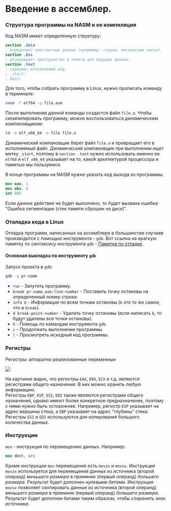 # Введение в ассемблер.
### Структура программы на NASM и ее компиляция
Код NASM имеет определенную структуру:
```nasm
section .data
; определяет константные данные (например: строки, магические числа).
section .bss
; резервирует пространство в памяти для будущих данных.
section .text
; содержит исполняемый код.
; _start:
; main:
```
Для того, чтобы собрать программу в Linux, нужно прописать команду в терминале:
```bash
nasm -f elf64 -g file.asm
```
После выполнения данной команды создастся файл `file.o`. Чтобы скомпилировать программу, можно воспользоваться *динамическим компановщиком*:
```bash
ld -m elf_x86_64 -o file file.o
```
Динамический компановщик берет файл `file.o` и превращает его в исполняемый файл. Динамический компановщик при выполнении ищет метку `_start`,
поэтому в `section .text` нужно использовать именно ее. `elf64` и `elf_x86_64` указывает на то, какой архитектурой процессора и  памятью мы пользуемся.

В конце программы на NASM нужно указать код выхода из программы:
```nasm
mov eax, 1
mov ebx, 0
int 80h
```
Если данное действие не будет выполнено, то будет вызвана ошибка: "Ошибка сегментации (стек памяти сброшен на диск)".

### Оталадка кода в Linux
Отладка программ, написанных на ассемблере в большинстве случаев производится с помощью инструмента - `gdb`. Вот ссылка на краткую памятку по синтаксису инструмента `gdb` - [Памятка по отладке](https://eax.me/gdb/).
#### Основная выкладка по инструменту `gdb`
Запуск проекта в `gdb`:
```bash
gdb -q pr-name
```
* `run` - Запутить программу.
* `break pr-name.asm:line-number` - Поставить точку остановы на определенный номер строки.
* `info b` - Информация по всем точкам остановы (`b` это то же самое, что и `break`).
* `d break-point-number` - Удалить точку остановы (если написать `b`, то будут удалены все точки остановы).
* `h` - Помощь по камандам инструмента `gdb`.
* `c` - Продолжить выполнение программы.
* `l` - Просмотреть исходный код программы.

### Регистры
Регистры: аппаратно реализованные переменные

![](https://i.ytimg.com/vi/RXbnp7BxQuA/maxresdefault.jpg)

На картинке видно, что регистры `EAX`, `EBX`, `ECX` и т.д. являются регистрами общего назначения. В них можно хранить любую информацию.<br>
Регистры `EBP`, `ESP`, `ESI`, `EDI` также являются регистрами общего назначения, однако имеют более конкретное предназначение, поэтому с ними нужно быть осторожнее.
Например, регистр `ESP` указывает на адрес вершины стека, а `EBP` указывает на адрес "глубины" стека.<br>
Регистры `ESI` и `EDI` используются для копирования большого количества данных.<br>

### Инструкции
`mov` - инструкция по перемещению данных. Например:
```nasm
mov dest, src
```
Кроме инструкции `mov` перемещения есть `movzx` и `movsx`. Инструкция `movzx` используется для перемещения данных из источника (второй операнд) *меньшего размера* в приемник (первый операнд) *большего размера*. Результат будет дополнен *нулевыми битами*. Инструкция `movsx` позволяет скопировать данные из источника (второй операнд) *меньшего размера* в приемник (первый операнд) *большего размера*. Результат будет дополнен битами таким образом, чтобы *сохранить знак источника*.
